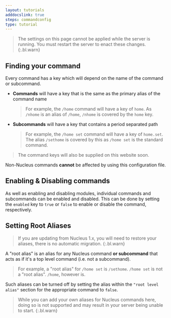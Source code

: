 ```yaml
---
layout: tutorials
adddocslink: true
steps: commandconfig
type: tutorial
---
```


> The settings on this page cannot be applied while the server is running. You must restart the server to enact these changes. 
{:.bl.warn}

## Finding your command

Every command has a key which will depend on the name of the command or subcommand.

* **Commands** will have a key that is the same as the primary alias of the command name
    > For example, the `/home` command will have a key of `home`. As `/nhome` is an alias of `/home`, `/nhome` is covered by the `home` key.
* **Subcommands** will have a key that contains a period separated path 
    > For example, the `/home set` command will have a key of `home.set`. The alias `/sethome` is covered by this as `/home set` is the standard command. 

> The command keys will also be supplied on this website soon.

Non-Nucleus commands **cannot** be affected by using this configuration file.

## Enabling & Disabling commands

As well as enabling and disabling modules, individual commands and subcommands can be enabled and disabled. This can be done by setting the `enabled` key to `true` or `false` to enable or disable the command, respectively. 

## Setting Root Aliases

> If you are updating from Nucleus 1.x, you will need to restore your aliases, there is no automatic migration.
{:.bl.warn}

A "root alias" is an alias for any Nucleus command **or subcommand** that acts as if it's a top level command (i.e. not a subcommand).

> For example, a "root alias" for `/home set` is `/sethome`. `/home set` is not a "root alias". `/home`, however is.

Such aliases can be turned off by setting the alias within the `"root level alias"` section for the appropriate command to `false`.

> While you can add your own aliases for Nucleus commands here, doing so is not supported and may result in your server being unable to start.
{:.bl.warn}
